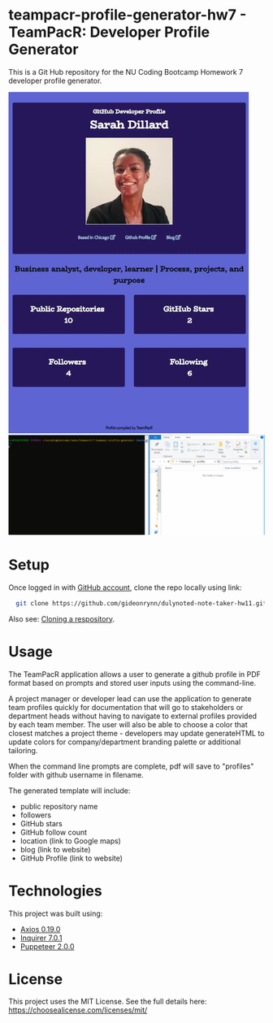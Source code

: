 # teampacr-profile-generator-hw7 - TeamPacR: Developer Profile Generator
This is a Git Hub repository for the NU Coding Bootcamp Homework 7 developer profile generator.

![profile pdf screenshot](/assets/images/teampacr-example-profile.jpg)
![node js run gif](/assets/images/teampacr.gif)

# Setup

Once logged in with [GitHub account](https://github.login/), clone the repo locally using link:

```sh
  git clone https://github.com/gideonrynn/dulynoted-note-taker-hw11.git
```

Also see: [Cloning a respository](https://help.github.com/en/github/creating-cloning-and-archiving-repositories/cloning-a-repository).


# Usage

The TeamPacR application allows a user to generate a github profile in PDF format based on prompts and stored user inputs using the command-line.

A project manager or developer lead can use the application to generate team profiles quickly for documentation that will go to stakeholders or department heads without having to navigate to external profiles provided by each team member. The user will also be able to choose a color that closest matches a project theme - developers may update generateHTML to update colors for company/department branding palette or additional tailoring.

When the command line prompts are complete, pdf will save to "profiles" folder with github username in filename.

The generated template will include:
- public repository name
- followers
- GitHub stars
- GitHub follow count
- location (link to Google maps)
- blog (link to website)
- GitHub Profile (link to website)

# Technologies

This project was built using:

  - [Axios 0.19.0](https://www.npmjs.com/package/axios)
  - [Inquirer 7.0.1](https://www.npmjs.com/package/inquirer)
  - [Puppeteer 2.0.0](https://www.npmjs.com/package/puppeteer/)


# License

This project uses the MIT License. See the full details here: https://choosealicense.com/licenses/mit/ 
